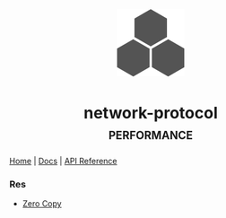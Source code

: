 <div align="center">
    <img width="120px" height="auto" src="https://raw.githubusercontent.com/jamesgober/jamesgober/main/media/icons/hexagon-3.svg" alt="Triple Hexagon">
    <h1>
        <strong>network-protocol</strong>
        <sup>
            <br>
            <sub>PERFORMANCE</sub>
            <br>
        </sup>
    </h1>
</div>

[Home](../README.md) | 
[Docs](./README.md) | 
[API Reference](./API.md)


<!-- PERFORMANCE DATA -->


### Res
- [Zero Copy](./notes/zero-copy.md)
